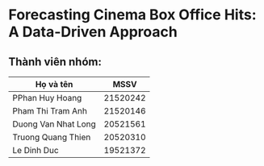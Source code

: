 ﻿# Forecasting Cinema Box Office Hits: A Data-Driven Approach
## Thành viên nhóm:
| Họ và tên     | MSSV          |
| ------------- | ------------- |
| PPhan Huy Hoang | 21520242 |
| Pham Thi Tram Anh | 21520146 |
| Duong Van Nhat Long | 20521561 |
| Truong Quang Thien | 20520310 |
| Le Dinh Duc | 19521372 |
